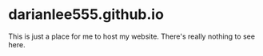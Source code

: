 # darianlee555.github.io

This is just a place for me to host my website. There's really nothing to see here.
